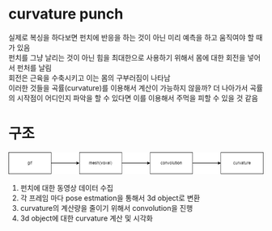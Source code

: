 # curvature punch

실제로 복싱을 하다보면 펀치에 반응을 하는 것이 아닌 미리 예측을 하고 움직여야 할 때가 있음  
펀치를 그냥 날리는 것이 아닌 힘을 최대한으로 사용하기 위해서 몸에 대한 회전을 넣어서 펀처를 날림  
회전은 근육을 수축시키고 이는 몸의 구부러짐이 나타남  
이러한 것들을 곡률(curvature)를 이용해서 계산이 가능하지 않을까?
더 나아가서 곡률의 시작점이 어디인지 파악을 할 수 있다면 이를 이용해서 주먹을 피할 수 있을 것 같음 


# 구조

![](imgs/overview.png)

1. 펀치에 대한 동영상 데이터 수집
2. 각 프레임 마다 pose estmation을 통해서 3d object로 변환
3. curvature의 계산량을 줄이기 위해서 convolution을 진행
4. 3d object에 대한 curvature 계산 및 시각화